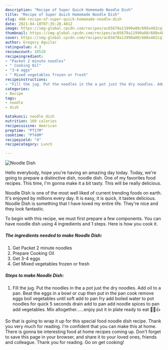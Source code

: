```yaml
---
description: "Recipe of Super Quick Homemade Noodle Dish"
title: "Recipe of Super Quick Homemade Noodle Dish"
slug: 408-recipe-of-super-quick-homemade-noodle-dish
date: 2021-04-18T07:35:28.481Z
image: https://img-global.cpcdn.com/recipes/ac65678a11990a80/680x482cq70/noodle-dish-recipe-main-photo.jpg
thumbnail: https://img-global.cpcdn.com/recipes/ac65678a11990a80/680x482cq70/noodle-dish-recipe-main-photo.jpg
cover: https://img-global.cpcdn.com/recipes/ac65678a11990a80/680x482cq70/noodle-dish-recipe-main-photo.jpg
author: Gregory Aguilar
ratingvalue: 4.3
reviewcount: 10510
recipeingredient:
- "Packet 2 minute noodles"
- " Cooking Oil"
- "3-4 eggs"
- " Mixed vegetables frozen or fresh"
recipeinstructions:
- "Fill the jug. Put the noodles in the a pot just the dry noodles. Add oil to a pan. Beat the eggs in a bowl or cup then put in the pan cook remove eggs boil vegetables until soft add to pan fry add boiled water to pot noodles for quick 5 seconds drain add to pan add noodle spices to pan add vegetables. Mix altogether......enjoy put it in plate ready to eat 🍲😎👍"
categories:
- Recipe
tags:
- noodle
- dish

katakunci: noodle dish 
nutrition: 160 calories
recipecuisine: American
preptime: "PT17M"
cooktime: "PT49M"
recipeyield: "4"
recipecategory: Lunch

---
```



![Noodle Dish](https://img-global.cpcdn.com/recipes/ac65678a11990a80/680x482cq70/noodle-dish-recipe-main-photo.jpg)

Hello everybody, hope you're having an amazing day today. Today, we're going to prepare a distinctive dish, noodle dish. One of my favorites food recipes. This time, I'm gonna make it a bit tasty. This will be really delicious.



Noodle Dish is one of the most well liked of current trending foods on earth. It's enjoyed by millions every day. It is easy, it is quick, it tastes delicious. Noodle Dish is something that I have loved my entire life. They're nice and they look fantastic.


To begin with this recipe, we must first prepare a few components. You can have noodle dish using 4 ingredients and 1 steps. Here is how you cook it.

<!--inarticleads1-->

##### The ingredients needed to make Noodle Dish:

1. Get Packet 2 minute noodles
1. Prepare  Cooking Oil
1. Get 3-4 eggs
1. Get  Mixed vegetables frozen or fresh




<!--inarticleads2-->

##### Steps to make Noodle Dish:

1. Fill the jug. Put the noodles in the a pot just the dry noodles. Add oil to a pan. Beat the eggs in a bowl or cup then put in the pan cook remove eggs boil vegetables until soft add to pan fry add boiled water to pot noodles for quick 5 seconds drain add to pan add noodle spices to pan add vegetables. Mix altogether......enjoy put it in plate ready to eat 🍲😎👍




So that is going to wrap it up for this special food noodle dish recipe. Thank you very much for reading. I'm confident that you can make this at home. There is gonna be interesting food at home recipes coming up. Don't forget to save this page in your browser, and share it to your loved ones, friends and colleague. Thank you for reading. Go on get cooking!
